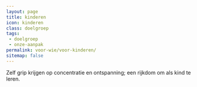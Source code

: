 ```yaml
---
layout: page
title: kinderen
icon: kinderen
class: doelgroep
tags:
 - doelgroep
 - onze-aanpak
permalink: voor-wie/voor-kinderen/
sitemap: false
---
```

Zelf grip krijgen op concentratie en ontspanning; een rijkdom om als kind te leren.